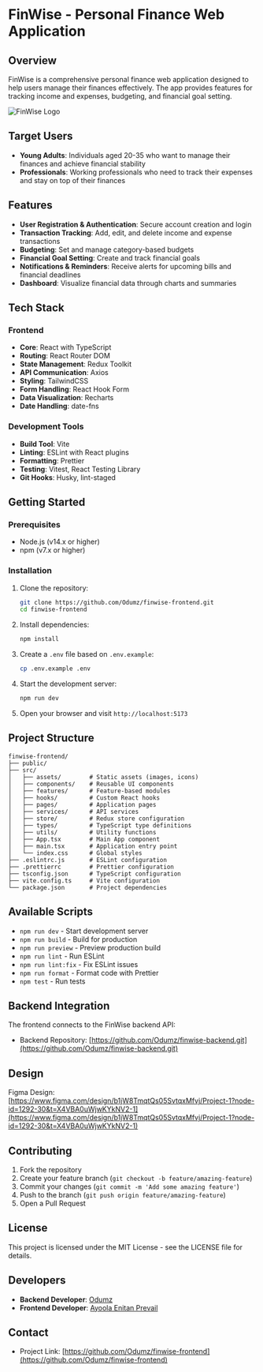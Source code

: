 # FinWise - Personal Finance Web Application

## Overview

FinWise is a comprehensive personal finance web application designed to help users manage their finances effectively. The app provides features for tracking income and expenses, budgeting, and financial goal setting.

![FinWise Logo](https://via.placeholder.com/150?text=FinWise)

## Target Users

- **Young Adults**: Individuals aged 20-35 who want to manage their finances and achieve financial stability
- **Professionals**: Working professionals who need to track their expenses and stay on top of their finances

## Features

- **User Registration & Authentication**: Secure account creation and login
- **Transaction Tracking**: Add, edit, and delete income and expense transactions
- **Budgeting**: Set and manage category-based budgets
- **Financial Goal Setting**: Create and track financial goals
- **Notifications & Reminders**: Receive alerts for upcoming bills and financial deadlines
- **Dashboard**: Visualize financial data through charts and summaries

## Tech Stack

### Frontend

- **Core**: React with TypeScript
- **Routing**: React Router DOM
- **State Management**: Redux Toolkit
- **API Communication**: Axios
- **Styling**: TailwindCSS
- **Form Handling**: React Hook Form
- **Data Visualization**: Recharts
- **Date Handling**: date-fns

### Development Tools

- **Build Tool**: Vite
- **Linting**: ESLint with React plugins
- **Formatting**: Prettier
- **Testing**: Vitest, React Testing Library
- **Git Hooks**: Husky, lint-staged

## Getting Started

### Prerequisites

- Node.js (v14.x or higher)
- npm (v7.x or higher)

### Installation

1. Clone the repository:

   ```bash
   git clone https://github.com/Odumz/finwise-frontend.git
   cd finwise-frontend


   ```

2. Install dependencies:

   ```bash
   npm install
   ```

3. Create a `.env` file based on `.env.example`:

   ```bash
   cp .env.example .env
   ```

4. Start the development server:

   ```bash
   npm run dev
   ```

5. Open your browser and visit `http://localhost:5173`

## Project Structure

```
finwise-frontend/
├── public/
├── src/
│   ├── assets/        # Static assets (images, icons)
│   ├── components/    # Reusable UI components
│   ├── features/      # Feature-based modules
│   ├── hooks/         # Custom React hooks
│   ├── pages/         # Application pages
│   ├── services/      # API services
│   ├── store/         # Redux store configuration
│   ├── types/         # TypeScript type definitions
│   ├── utils/         # Utility functions
│   ├── App.tsx        # Main App component
│   ├── main.tsx       # Application entry point
│   └── index.css      # Global styles
├── .eslintrc.js       # ESLint configuration
├── .prettierrc        # Prettier configuration
├── tsconfig.json      # TypeScript configuration
├── vite.config.ts     # Vite configuration
└── package.json       # Project dependencies
```

## Available Scripts

- `npm run dev` - Start development server
- `npm run build` - Build for production
- `npm run preview` - Preview production build
- `npm run lint` - Run ESLint
- `npm run lint:fix` - Fix ESLint issues
- `npm run format` - Format code with Prettier
- `npm test` - Run tests

## Backend Integration

The frontend connects to the FinWise backend API:

- Backend Repository: [https://github.com/Odumz/finwise-backend.git](https://github.com/Odumz/finwise-backend.git)

## Design

Figma Design: [https://www.figma.com/design/b1jW8TmqtQs05SvtqxMfvj/Project-1?node-id=1292-30&t=X4VBA0uWjwKYkNV2-1](https://www.figma.com/design/b1jW8TmqtQs05SvtqxMfvj/Project-1?node-id=1292-30&t=X4VBA0uWjwKYkNV2-1)

## Contributing

1. Fork the repository
2. Create your feature branch (`git checkout -b feature/amazing-feature`)
3. Commit your changes (`git commit -m 'Add some amazing feature'`)
4. Push to the branch (`git push origin feature/amazing-feature`)
5. Open a Pull Request

## License

This project is licensed under the MIT License - see the LICENSE file for details.

## Developers

- **Backend Developer**: [Odumz](https://github.com/Odumz)
- **Frontend Developer**: [Ayoola Enitan Prevail](https://github.com/fantastizeey1)

## Contact

- Project Link: [https://github.com/Odumz/finwise-frontend](https://github.com/Odumz/finwise-frontend)
